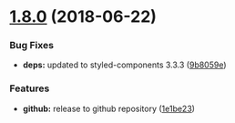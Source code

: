 # [1.8.0](https://module.kopaxgroup.com/bootstrap-styled/navigation-bar/compare/v1.7.20...v1.8.0) (2018-06-22)


### Bug Fixes

* **deps:** updated to styled-components 3.3.3 ([9b8059e](https://module.kopaxgroup.com/bootstrap-styled/navigation-bar/commit/9b8059e))


### Features

* **github:** release to github repository ([1e1be23](https://module.kopaxgroup.com/bootstrap-styled/navigation-bar/commit/1e1be23))
